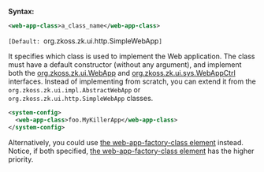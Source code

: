 **Syntax:**

```xml
<web-app-class>a_class_name</web-app-class>
```

`[Default: `org.zkoss.zk.ui.http.SimpleWebApp`]`

It specifies which class is used to implement the Web application. The
class must have a default constructor (without any argument), and
implement both the
[org.zkoss.zk.ui.WebApp](https://www.zkoss.org/javadoc/latest/zk/org/zkoss/zk/ui/WebApp.html) and
[org.zkoss.zk.ui.sys.WebAppCtrl](https://www.zkoss.org/javadoc/latest/zk/org/zkoss/zk/ui/sys/WebAppCtrl.html)
interfaces. Instead of implementing from scratch, you can extend it from
the `org.zkoss.zk.ui.impl.AbstractWebApp` or
`org.zkoss.zk.ui.http.SimpleWebApp` classes.

```xml
<system-config>
  <web-app-class>foo.MyKillerApp</web-app-class>
</system-config>
```

Alternatively, you could use [the web-app-factory-class element]({{site.baseUrl}}/zk_config_ref/The_system-config_Element/The_web-app-factory-class_Element)
instead. Notice, if both specified, [the web-app-factory-class element]({{site.baseUrl}}/zk_config_ref/The_system-config_Element/The_web-app-factory-class_Element)
has the higher priority.


